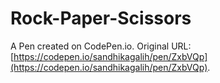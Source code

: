 # Rock-Paper-Scissors

A Pen created on CodePen.io. Original URL: [https://codepen.io/sandhikagalih/pen/ZxbVQp](https://codepen.io/sandhikagalih/pen/ZxbVQp).

